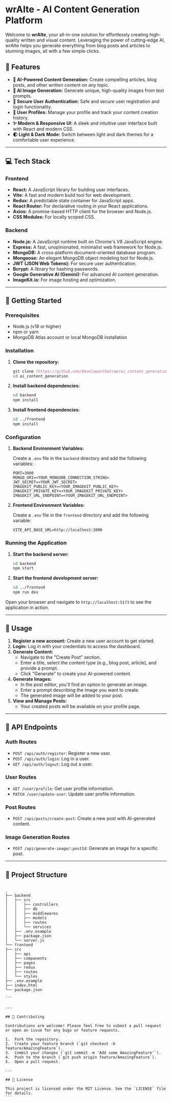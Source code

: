 
# wrAIte - AI Content Generation Platform

Welcome to **wrAIte**, your all-in-one solution for effortlessly creating high-quality written and visual content. Leveraging the power of cutting-edge AI, wrAIte helps you generate everything from blog posts and articles to stunning images, all with a few simple clicks.

## 🌟 Features

* **🤖 AI-Powered Content Generation:** Create compelling articles, blog posts, and other written content on any topic.
* **🎨 AI Image Generation:** Generate unique, high-quality images from text prompts.
* **🔐 Secure User Authentication:** Safe and secure user registration and login functionality.
* **👤 User Profiles:** Manage your profile and track your content creation history.
* **✨ Modern & Responsive UI:** A sleek and intuitive user interface built with React and modern CSS.
* **🌓 Light & Dark Mode:** Switch between light and dark themes for a comfortable user experience.

---

## 💻 Tech Stack

### Frontend

* **React:** A JavaScript library for building user interfaces.
* **Vite:** A fast and modern build tool for web development.
* **Redux:** A predictable state container for JavaScript apps.
* **React Router:** For declarative routing in your React applications.
* **Axios:** A promise-based HTTP client for the browser and Node.js.
* **CSS Modules:** For locally scoped CSS.

### Backend

* **Node.js:** A JavaScript runtime built on Chrome's V8 JavaScript engine.
* **Express:** A fast, unopinionated, minimalist web framework for Node.js.
* **MongoDB:** A cross-platform document-oriented database program.
* **Mongoose:** An elegant MongoDB object modeling tool for Node.js.
* **JWT (JSON Web Tokens):** For secure user authentication.
* **Bcrypt:** A library for hashing passwords.
* **Google Generative AI (Gemini):** For advanced AI content generation.
* **ImageKit.io:** For image hosting and optimization.

---

## 🚀 Getting Started

### Prerequisites

* Node.js (v18 or higher)
* npm or yarn
* MongoDB Atlas account or local MongoDB installation

### Installation

1.  **Clone the repository:**

    ```bash
    git clone [https://github.com/DeveloperChetram/ai_content_generation.git](https://github.com/DeveloperChetram/ai_content_generation.git)
    cd ai_content_generation
    ```

2.  **Install backend dependencies:**

    ```bash
    cd backend
    npm install
    ```

3.  **Install frontend dependencies:**

    ```bash
    cd ../frontend
    npm install
    ```

### Configuration

1.  **Backend Environment Variables:**

    Create a `.env` file in the `backend` directory and add the following variables:

    ```env
    PORT=3000
    MONGO_URI=<YOUR_MONGODB_CONNECTION_STRING>
    JWT_SECRET=<YOUR_JWT_SECRET>
    IMAGEKIT_PUBLIC_KEY=<YOUR_IMAGEKIT_PUBLIC_KEY>
    IMAGEKIT_PRIVATE_KEY=<YOUR_IMAGEKIT_PRIVATE_KEY>
    IMAGEKIT_URL_ENDPOINT=<YOUR_IMAGEKIT_URL_ENDPOINT>
    ```

2.  **Frontend Environment Variables:**

    Create a `.env` file in the `frontend` directory and add the following variable:

    ```env
    VITE_API_BASE_URL=http://localhost:3000
    ```

### Running the Application

1.  **Start the backend server:**

    ```bash
    cd backend
    npm start
    ```

2.  **Start the frontend development server:**

    ```bash
    cd ../frontend
    npm run dev
    ```

Open your browser and navigate to `http://localhost:5173` to see the application in action.

---

## 📖 Usage

1.  **Register a new account:** Create a new user account to get started.
2.  **Login:** Log in with your credentials to access the dashboard.
3.  **Generate Content:**
    * Navigate to the "Create Post" section.
    * Enter a title, select the content type (e.g., blog post, article), and provide a prompt.
    * Click "Generate" to create your AI-powered content.
4.  **Generate Images:**
    * In the post editor, you'll find an option to generate an image.
    * Enter a prompt describing the image you want to create.
    * The generated image will be added to your post.
5.  **View and Manage Posts:**
    * Your created posts will be available on your profile page.

---

## 🔗 API Endpoints

### Auth Routes

* `POST /api/auth/register`: Register a new user.
* `POST /api/auth/login`: Log in a user.
* `GET /api/auth/logout`: Log out a user.

### User Routes

* `GET /user/profile`: Get user profile information.
* `PATCH /user/update-user`: Update user profile information.

### Post Routes

* `POST /api/posts/create-post`: Create a new post with AI-generated content.

### Image Generation Routes

* `POST /api/generate-image/:postId`: Generate an image for a specific post.

---

## 📁 Project Structure

````

.
├── backend
│   ├── src
│   │   ├── controllers
│   │   ├── db
│   │   ├── middlewares
│   │   ├── models
│   │   ├── routes
│   │   └── services
│   ├── .env.example
│   ├── package.json
│   └── server.js
└── frontend
├── src
│   ├── api
│   ├── components
│   ├── pages
│   ├── redux
│   ├── routes
│   └── styles
├── .env.example
├── index.html
└── package.json

```

---

## 🤝 Contributing

Contributions are welcome! Please feel free to submit a pull request or open an issue for any bugs or feature requests.

1.  Fork the repository.
2.  Create your feature branch (`git checkout -b feature/AmazingFeature`).
3.  Commit your changes (`git commit -m 'Add some AmazingFeature'`).
4.  Push to the branch (`git push origin feature/AmazingFeature`).
5.  Open a pull request.

---

## 📜 License

This project is licensed under the MIT License. See the `LICENSE` file for details.
```
